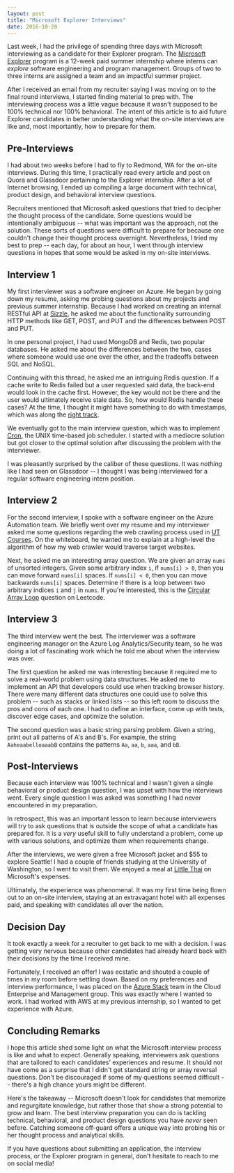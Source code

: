```yaml
---
layout: post
title: "Microsoft Explorer Interviews"
date: 2016-10-28
---
```


Last week, I had the privilege of spending three days with Microsoft interviewing as a candidate for their Explorer program. The [Microsoft Explorer](https://careers.microsoft.com/students/explore) program is a 12-week paid summer internship where interns can _explore_ software engineering and program management. Groups of two to three interns are assigned a team and an impactful summer project.

After I received an email from my recruiter saying I was moving on to the final round interviews, I started finding material to prep with. The interviewing process was a little vague because it wasn't supposed to be 100% technical nor 100% behavioral. The intent of this article is to aid future Explorer candidates in better understanding what the on-site interviews are like and, most importantly, how to prepare for them.

## Pre-Interviews

I had about two weeks before I had to fly to Redmond, WA for the on-site interviews. During this time, I practically read every article and post on Quora and Glassdoor pertaining to the Explorer internship. After a lot of Internet browsing, I ended up compiling a large document with technical, product design, and behavioral interview questions.

Recruiters mentioned that Microsoft asked questions that tried to decipher the thought process of the candidate. Some questions would be intentionally ambiguous -- what was important was the approach, not the solution. These sorts of questions were difficult to prepare for because one couldn't change their thought process overnight. Nevertheless, I tried my best to prep -- each day, for about an hour, I went through interview questions in hopes that some would be asked in my on-site interviews.


## Interview 1

My first interviewer was a software engineer on Azure. He began by going down my resume, asking me probing questions about my projects and previous summer internship. Because I had worked on creating an internal RESTful API at [Sizzle](https://angel.co/sizzle), he asked me about the functionality surrounding HTTP methods like GET, POST, and PUT and the differences between POST and PUT.

In one personal project, I had used MongoDB and Redis, two popular databases. He asked me about the differences between the two, cases where someone would use one over the other, and the tradeoffs between SQL and NoSQL.

Continuing with this thread, he asked me an intriguing Redis question. If a cache write to Redis failed but a user requested said data, the back-end would look in the cache first. However, the key would not be there and the user would ultimately receive stale data. So, how would Redis handle these cases? At the time, I thought it might have something to do with timestamps, which was along the [right track](https://redis.io/commands/ttl).

We eventually got to the main interview question, which was to implement [Cron](https://en.wikipedia.org/wiki/Cron), the UNIX time-based job scheduler. I started with a mediocre solution but got closer to the optimal solution after discussing the problem with the interviewer.

I was pleasantly surprised by the caliber of these questions. It was _nothing_ like I had seen on Glassdoor -- I thought I was being interviewed for a regular software engineering intern position.

## Interview 2

For the second interview, I spoke with a software engineer on the Azure Automation team. We briefly went over my resume and my interviewer asked me some questions regarding the web crawling process used in [UT Courses](https://github.com/utexasdev/courses). On the whiteboard, he wanted me to explain at a high-level the algorithm of how my web crawler would traverse target websites.

Next, he asked me an interesting array question. We are given an array `nums` of unsorted integers. Given some arbitrary index `i`, if `nums[i] > 0`, then you can move forward `nums[i]` spaces. If `nums[i] < 0`, then you can move backwards `nums[i]` spaces. Determine if there is a loop between two arbitrary indices `i` and `j` in `nums`. If you're interested, this is the [Circular Array Loop](https://leetcode.com/problems/circular-array-loop/description/) question on Leetcode.

## Interview 3

The third interview went the best. The interviewer was a software engineering manager on the Azure Log Analytics/Security team, so he was doing a lot of fascinating work which he told me about when the interview was over.

The first question he asked me was interesting because it required me to solve a real-world problem using data structures. He asked me to implement an API that developers could use when tracking browser history. There were many different data structures one could use to solve this problem -- such as stacks or linked lists -- so this left room to discuss the pros and cons of each one. I had to define an interface, come up with tests, discover edge cases, and optimize the solution.

The second question was a basic string parsing problem. Given a string, print out all patterns of A's and B's. For example, the string `AaheaabelloaaabB` contains the patterns `Aa`, `aa`, `b`, `aaa`, and `bB`.

## Post-Interviews

Because each interview was 100% technical and I wasn't given a single behavioral or product design question, I was upset with how the interviews went. Every single question I was asked was something I had never encountered in my preparation.

In retrospect, this was an important lesson to learn because interviewers will try to ask questions that is outside the scope of what a candidate has prepared for. It is a _very_ useful skill to fully understand a problem, come up with various solutions, and optimize them when requirements change.

After the interviews, we were given a free Microsoft jacket and $55 to explore Seattle! I had a couple of friends studying at the University of Washington, so I went to visit them. We enjoyed a meal at [Little Thai](https://www.yelp.com/biz/little-thai-restaurant-seattle) on Microsoft's expenses.

Ultimately, the experience was phenomenal. It was my first time being flown out to an on-site interview, staying at an extravagant hotel with all expenses paid, and speaking with candidates all over the nation.

## Decision Day

It took exactly a week for a recruiter to get back to me with a decision. I was getting very nervous because other candidates had already heard back with their decisions by the time I received mine.

Fortunately, I received an offer! I was ecstatic and shouted a couple of times in my room before settling down. Based on my preferences and interview performance, I was placed on the [Azure Stack](https://azure.microsoft.com/en-us/overview/azure-stack/) team in the Cloud Enterprise and Management group. This was exactly where I wanted to work. I had worked with AWS at my previous internship, so I wanted to get experience with Azure.

## Concluding Remarks

I hope this article shed some light on what the Microsoft interview process is like and what to expect. Generally speaking, interviewers ask questions that are tailored to each candidates' experiences and resume. It should not have come as a surprise that I didn't get standard string or array reversal questions. Don't be discouraged if some of my questions seemed difficult -- there's a high chance yours might be different.

Here's the takeaway -- Microsoft doesn't look for candidates that memorize and regurgitate knowledge, but rather those that show a strong potential to grow and learn. The best interview preparation you can do is tackling technical, behavioral, and product design questions you have _never_ seen before. Catching someone off-guard offers a unique way into probing his or her thought process and analytical skills.

If you have questions about submitting an application, the interview process, or the Explorer program in general, don't hesitate to reach to me on social media!
